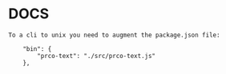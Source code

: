 # DOCS

    To a cli to unix you need to augment the package.json file:

        "bin": {
            "prco-text": "./src/prco-text.js"
        },
